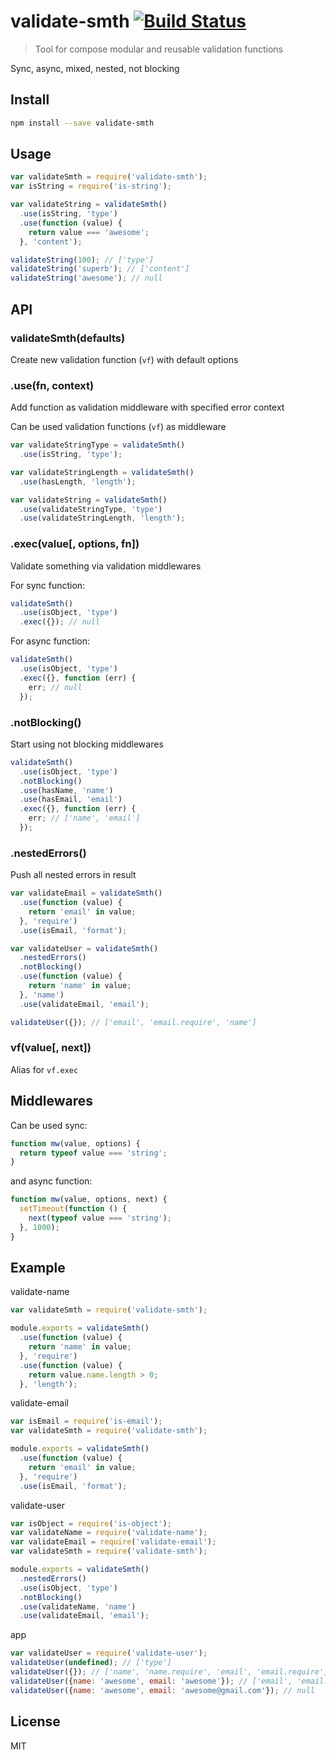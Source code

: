 # validate-smth [![Build Status][travis-image]][travis-url]

  > Tool for compose modular and reusable validation functions

  Sync, async, mixed, nested, not blocking

## Install

```sh
npm install --save validate-smth
```

## Usage

```js
var validateSmth = require('validate-smth');
var isString = require('is-string');

var validateString = validateSmth()
  .use(isString, 'type')
  .use(function (value) {
    return value === 'awesome';
  }, 'content');

validateString(100); // ['type']
validateString('superb'); // ['content']
validateString('awesome'); // null
```

## API

### validateSmth(defaults)

  Create new validation function (`vf`) with default options

### .use(fn, context)

  Add function as validation middleware with specified error context

  Can be used validation functions (`vf`) as middleware

```js
var validateStringType = validateSmth()
  .use(isString, 'type');

var validateStringLength = validateSmth()
  .use(hasLength, 'length');

var validateString = validateSmth()
  .use(validateStringType, 'type')
  .use(validateStringLength, 'length');
```

### .exec(value[, options, fn])

  Validate something via validation middlewares

  For sync function:

```js
validateSmth()
  .use(isObject, 'type')
  .exec({}); // null
```

  For async function:

```js
validateSmth()
  .use(isObject, 'type')
  .exec({}, function (err) {
    err; // null
  });
```

### .notBlocking()

  Start using not blocking middlewares

```js
validateSmth()
  .use(isObject, 'type')
  .notBlocking()
  .use(hasName, 'name')
  .use(hasEmail, 'email')
  .exec({}, function (err) {
    err; // ['name', 'email']
  });
```

### .nestedErrors()

  Push all nested errors in result

```js
var validateEmail = validateSmth()
  .use(function (value) {
    return 'email' in value;
  }, 'require')
  .use(isEmail, 'format');

var validateUser = validateSmth()
  .nestedErrors()
  .notBlocking()
  .use(function (value) {
    return 'name' in value;
  }, 'name')
  .use(validateEmail, 'email');

validateUser({}); // ['email', 'email.require', 'name']
```

### vf(value[, next])

  Alias for `vf.exec`

## Middlewares

  Can be used sync:

```js
function mw(value, options) {
  return typeof value === 'string';
}
```

  and async function:

```js
function mw(value, options, next) {
  setTimeout(function () {
    next(typeof value === 'string');
  }, 1000);
}
```

## Example

  validate-name

```js
var validateSmth = require('validate-smth');

module.exports = validateSmth()
  .use(function (value) {
    return 'name' in value;
  }, 'require')
  .use(function (value) {
    return value.name.length > 0;
  }, 'length');
```

  validate-email

```js
var isEmail = require('is-email');
var validateSmth = require('validate-smth');

module.exports = validateSmth()
  .use(function (value) {
    return 'email' in value;
  }, 'require')
  .use(isEmail, 'format');
```

  validate-user

```js
var isObject = require('is-object');
var validateName = require('validate-name');
var validateEmail = require('validate-email');
var validateSmth = require('validate-smth');

module.exports = validateSmth()
  .nestedErrors()
  .use(isObject, 'type')
  .notBlocking()
  .use(validateName, 'name')
  .use(validateEmail, 'email');
```

  app

```js
var validateUser = require('validate-user');
validateUser(undefined); // ['type']
validateUser({}); // ['name', 'name.require', 'email', 'email.require']
validateUser({name: 'awesome', email: 'awesome'}); // ['email', 'email.format']
validateUser({name: 'awesome', email: 'awesome@gmail.com'}); // null
```

## License

  MIT

[travis-url]: https://travis-ci.org/andrepolischuk/validate-smth
[travis-image]: https://travis-ci.org/andrepolischuk/validate-smth.svg?branch=master

